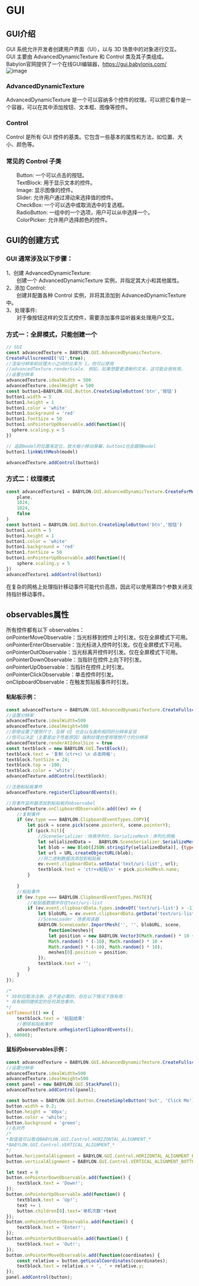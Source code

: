 # GUI
## GUI介绍
GUI 系统允许开发者创建用户界面（UI），以与 3D 场景中的对象进行交互。   
GUI 主要由 AdvancedDynamicTexture 和 Control 类及其子类组成。  
Babylon官网提供了一个在线GUI编辑器，https://gui.babylonjs.com/   
![image](./img/gui.png) 

###  AdvancedDynamicTexture
AdvancedDynamicTexture 是一个可以容纳多个控件的纹理。可以把它看作是一个容器，可以在其中添加按钮、文本框、图像等控件。
### Control
Control 是所有 GUI 控件的基类。它包含一些基本的属性和方法，如位置、大小、颜色等。    

### 常见的 Control 子类
&emsp;&emsp;Button: 一个可以点击的按钮。  
&emsp;&emsp;TextBlock: 用于显示文本的控件。  
&emsp;&emsp;Image: 显示图像的控件。   
&emsp;&emsp;Slider: 允许用户通过滑动来选择值的控件。  
&emsp;&emsp;CheckBox: 一个可以选中或取消选中的复选框。   
&emsp;&emsp;RadioButton: 一组中的一个选项，用户可以从中选择一个。   
&emsp;&emsp;ColorPicker: 允许用户选择颜色的控件。   

## GUI的创建方式
### GUI 通常涉及以下步骤：

1、创建 AdvancedDynamicTexture:    
&emsp;&emsp;创建一个 AdvancedDynamicTexture 实例，并指定其大小和其他属性。  
2、添加 Control:    
&emsp;&emsp;创建并配置各种 Control 实例，并将其添加到 AdvancedDynamicTexture 中。  
3、处理事件:   
&emsp;&emsp;对于像按钮这样的交互式控件，需要添加事件监听器来处理用户交互。   

### 方式一：全屏模式，只能创建一个
```javascript
// GUI
const advancedTexture = BABYLON.GUI.AdvancedDynamicTexture.
CreateFullscreenUI('UI',true);
//渲染分辨率和纹理大小之间的比率为 1。但可以使用
//advancedTexture.renderScale. 例如，如果想要更清晰的文本，这可能会很有用。
//设置分辨率
advancedTexture.idealWidth = 500
advancedTexture.idealHeight = 500
const button1=BABYLON.GUI.Button.CreateSimpleButton('btn','按钮')
button1.width = 5
button1.height = 1
button1.color = 'white'
button1.background = 'red'
button1.fontSize = 50
button1.onPointerUpObservable.add(function(){
  sphere.scaling.y = 5
})

// 追踪model的位置来定位，放大缩小移动屏幕，button1也会跟随model
button1.linkWithMesh(model)

advancedTexture.addControl(button1)
```


### 方式二：纹理模式
```javascript
const advancedTexture1 = BABYLON.GUI.AdvancedDynamicTexture.CreateForMesh(
    plane,
    1024,
    1024,
    false
)
const button1 = BABYLON.GUI.Button.CreateSimpleButton('btn','按钮')
button1.width = 5
button1.height = 1
button1.color = 'white'
button1.background = 'red'
button1.fontSize = 50
button1.onPointerUpObservable.add(function(){
    sphere.scaling.y = 5
})
advancedTexture1.addControl(button1)
```
在复杂的网格上处理指针移动事件可能代价高昂，因此可以使用第四个参数关闭支持指针移动事件。   

## observables属性
所有控件都有以下 observables：  
onPointerMoveObservable：当光标移到控件上时引发。仅在全屏模式下可用。   
onPointerEnterObservable：当光标进入控件时引发。仅在全屏模式下可用。  
onPointerOutObservable：当光标离开控件时引发。仅在全屏模式下可用。   
onPointerDownObservable：当指针在控件上向下时引发。  
onPointerUpObservable：当指针在控件上时引发。   
onPointerClickObservable：单击控件时引发。  
onClipboardObservable：在触发剪贴板事件时引发。  
#### 粘贴板示例：
```javascript
const advancedTexture = BABYLON.GUI.AdvancedDynamicTexture.CreateFullscreenUI('UI');
//设置分辨率
advancedTexture.idealWidth=500
advancedTexture.idealHeight=500
//即使设置了理想尺寸，全屏 UI 也会以与画布相同的分辨率呈现
//但可以决定（主要是出于性能原因）强制纹理也使用理想尺寸的分辨率
advancedTexture.renderAtIdealSize = true
const textblock = new BABYLON.GUI.TextBlock();
textblock.text = '复制（ctr+c）\n 点击网格';
textblock.fontSize = 24;
textblock.top = -100;
textblock.color = 'white';
advancedTexture.addControl(textblock);

//注册粘贴板事件
advancedTexture.registerClipboardEvents();

//将事件监听器添加到粘贴板的observabel
advancedTexture.onClipboardObservable.add((ev) => {
    //复制事件
    if (ev.type === BABYLON.ClipboardEventTypes.COPY){
        let pick = scene.pick(scene.pointerX, scene.pointerY);
        if (pick.hit){
            //SceneSerializer：场景序列化，SerializeMesh：序列化网格
            let selializedData =   BABYLON.SceneSerializer.SerializeMesh(pick.pickedMesh);
            let blob = new Blob([JSON.stringify(selializedData)], {type: 'application/json;charset=utf-8'});
            let url = URL.createObjectURL(blob);
            //将二进制数据流添加到粘贴板
            ev.event.clipboardData.setData('text/uri-list', url);
            textblock.text = 'ctr+v粘贴\n' + pick.pickedMesh.name;
        }
        
    }
    //粘贴事件
    if (ev.type === BABYLON.ClipboardEventTypes.PASTE){
        //粘贴板数据中存在text/uri-list
        if (ev.event.clipboardData.types.indexOf('text/uri-list') > -1){
            let blobURL = ev.event.clipboardData.getData('text/uri-list');
            //SceneLoader：场景阅读器
            BABYLON.SceneLoader.ImportMesh('', '', blobURL, scene,
                function(meshes){
                let position = new BABYLON.Vector3(Math.random() * 10 +
                Math.random() * (-10), Math.random() * 10 +
                Math.random() * (-10), Math.random() * 10);
                meshes[0].position = position;
            });
            textblock.text = '';
        }
    }
});

/* 
* 30秒后取消注册，这不是必需的，但在以下情况下很有用：
* 具有相同键绑定的任何其他事件。
*/
setTimeout(() => {
    textblock.text = '粘贴结束'
    //删除粘贴板事件
    advancedTexture.unRegisterClipboardEvents();
}, 60000);
```
#### 鼠标的observables示例：
```javascript
const advancedTexture = BABYLON.GUI.AdvancedDynamicTexture.CreateFullscreenUI('UI');
//设置分辨率
advancedTexture.idealWidth=500
advancedTexture.idealHeight=500
const panel = new BABYLON.GUI.StackPanel();    
advancedTexture.addControl(panel);   

const button = BABYLON.GUI.Button.CreateSimpleButton('but', 'Click Me');
button.width = 0.2;
button.height = '40px';
button.color = 'white';
button.background = 'green';
//右对齐
/*
*取值值可以取自BABYLON.GUI.Control.HORIZONTAL_ALIGNMENT_*
*BABYLON.GUI.Control.VERTICAL_ALIGNMENT_*
*/
button.horizontalAlignment = BABYLON.GUI.Control.HORIZONTAL_ALIGNMENT_RIGHT;
button.verticalAlignment = BABYLON.GUI.Control.VERTICAL_ALIGNMENT_BOTTOM;

let text = 0
button.onPointerDownObservable.add(function() {
    textblock.text = 'Down!';
});
button.onPointerUpObservable.add(function() {
    textblock.text = 'Up!';
    text += 1
    button.children[0].text='单机次数'+text
});
button.onPointerEnterObservable.add(function() {
    textblock.text = 'Enter!';
});
button.onPointerOutObservable.add(function() {
    textblock.text = 'Out!';
});    
button.onPointerMoveObservable.add(function(coordinates) {
    const relative = button.getLocalCoordinates(coordinates);
    textblock.text = relative.x + ', ' + relative.y;
});    
panel.addControl(button); 
```